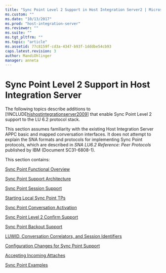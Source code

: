 ```yaml
---
title: "Sync Point Level 2 Support in Host Integration Server2 | Microsoft Docs"
ms.custom: ""
ms.date: "10/13/2017"
ms.prod: "host-integration-server"
ms.reviewer: ""
ms.suite: ""
ms.tgt_pltfrm: ""
ms.topic: "article"
ms.assetid: 77c8159f-cd3a-4347-b93f-1dddbe54cb93
caps.latest.revision: 3
author: MandiOhlinger
manager: anneta
---
```

# Sync Point Level 2 Support in Host Integration Server
The following topics describe additions to [!INCLUDE[hishostintegrationserver2009](../core/includes/hishostintegrationserver2009-md.md)] that enable Sync Point Level 2 support to the LU 6.2 protocol stack.  
  
 This section assumes familiarity with the existing Host Integration Server APPC basic and mapped conversation interfaces. It does not attempt to explain the SNA formats and protocols for implementing Sync Point protocols, which are described in *SNA LU6.2 Reference: Peer Protocols* published by IBM (Document SC31-6808-1).  
  
 This section contains:  
  
 [Sync Point Functional Overview](../core/sync-point-functional-overview.md)  
  
 [Sync Point Support Architecture](../core/sync-point-support-architecture.md)  
  
 [Sync Point Session Support](../core/sync-point-session-support.md)  
  
 [Starting Local Sync Point TPs](../core/starting-local-sync-point-tps.md)  
  
 [Sync Point Conversation Activation](../core/sync-point-conversation-activation.md)  
  
 [Sync Point Level 2 Confirm Support](../core/sync-point-level-2-confirm-support.md)  
  
 [Sync Point Backout Support](../core/sync-point-backout-support.md)  
  
 [LUWID, Conversation Correlators, and Session Identifiers](../core/luwid-conversation-correlators-and-session-identifiers.md)  
  
 [Configuration Changes for Sync Point Support](../core/configuration-changes-for-sync-point-support.md)  
  
 [Accepting Incoming Attaches](../core/accepting-incoming-attaches.md)  
  
 [Sync Point Examples](../core/sync-point-examples.md)